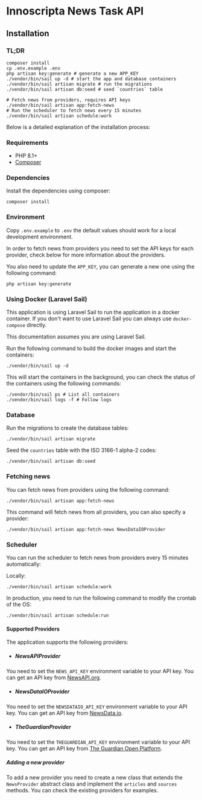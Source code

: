 # Innoscripta News Task API

## Installation

### TL;DR

```shell
composer install
cp .env.example .env
php artisan key:generate # generate a new APP_KEY
./vendor/bin/sail up -d # start the app and database containers
./vendor/bin/sail artisan migrate # run the migrations
./vendor/bin/sail artisan db:seed # seed `countries` table

# Fetch news from providers, requires API keys
./vendor/bin/sail artisan app:fetch-news 
# Run the scheduler to fetch news every 15 minutes
./vendor/bin/sail artisan schedule:work
```

Below is a detailed explanation of the installation process:

### Requirements

- PHP 8.1+
- [Composer](https://getcomposer.org/)

### Dependencies

Install the dependencies using composer:

```shell
composer install
```

### Environment

Copy `.env.example` to `.env` the default values should work for a local development environment.

In order to fetch news from providers you need to set the API keys for each provider, check below for more information
about the providers.

You also need to update the `APP_KEY`, you can generate a new one using the following command:

```shell
php artisan key:generate
```

### Using Docker (Laravel Sail)

This application is using Laravel Sail to run the application in a docker container.
If you don't want to use Laravel Sail you can always use `docker-compose` directly.

This documentation assumes you are using Laravel Sail.

Run the following command to build the docker images and start the containers:

```shell
./vendor/bin/sail up -d
```

This will start the containers in the background, you can check the status of the containers using the following
commands:

```shell
./vendor/bin/sail ps # List all containers
./vendor/bin/sail logs -f # Follow logs
```

### Database

Run the migrations to create the database tables:

```shell
./vendor/bin/sail artisan migrate
```

Seed the `countries` table with the ISO 3166-1 alpha-2 codes:

```shell
./vendor/bin/sail artisan db:seed
```

### Fetching news

You can fetch news from providers using the following command:

```shell
./vendor/bin/sail artisan app:fetch-news
```

This command will fetch news from all providers, you can also specify a provider:

```shell
./vendor/bin/sail artisan app:fetch-news NewsDataIOProvider
```

### Scheduler

You can run the scheduler to fetch news from providers every 15 minutes automatically:

Locally:

```shell
./vendor/bin/sail artisan schedule:work
```

In production, you need to run the following command to modify the crontab of the OS:

```shell
./vendor/bin/sail artisan schedule:run
```

#### Supported Providers

The application supports the following providers:

- ##### NewsAPIProvider

You need to set the `NEWS_API_KEY` environment variable to your API key. You can get an API key
from [NewsAPI.org](https://newsapi.org/).

- ##### NewsDataIOProvider

You need to set the `NEWSDATAIO_API_KEY` environment variable to your API key. You can get an API key
from [NewsData.io](https://newsdata.io/).

- ##### TheGuardianProvider

You need to set the `THEGUARDIAN_API_KEY` environment variable to your API key. You can get an API key
from [The Guardian Open Platform](https://open-platform.theguardian.com/).

##### Adding a new provider

To add a new provider you need to create a new class that extends the `NewsProvider` abstract class and implement
the `articles` and `sources` methods. You can check the existing providers for examples.
